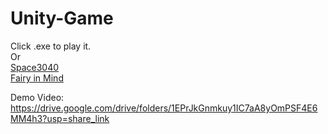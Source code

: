 # Unity-Game
Click .exe to play it.  
Or  
[Space3040](https://8reaks.github.io/UnityGame_Space3040/)  
[Fairy in Mind](https://8reaks.github.io/UnityGame_Space3040/)  

Demo Video:
https://drive.google.com/drive/folders/1EPrJkGnmkuy1IC7aA8yOmPSF4E6MM4h3?usp=share_link
